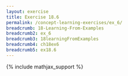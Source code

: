 ```yaml
---
layout: exercise
title: Exercise 18.6
permalink: /concept-learning-exercises/ex_6/
breadcrumb: 18-Learning-From-Examples
breadcrumb2: ex_6
breadcrumb3: 18learningFromExamples
breadcrumb4: ch18ex6
breadcrumb5: ex18.6
---
```


{% include mathjax_support %}

